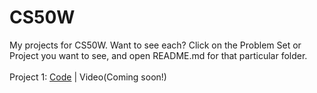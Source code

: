 # CS50W
My projects for CS50W.
Want to see each? Click on the Problem Set or Project you want to see, and open README.md for that particular folder.
<br>
<br>
Project 1: <a href="https://github.com/abhishekshahane/CS50W/tree/master/pset1">Code</a> | Video(Coming soon!)
